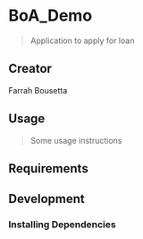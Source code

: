 # BoA_Demo

> Application to apply for loan 

## Creator

Farrah Bousetta

## Usage

> Some usage instructions

## Requirements

## Development

### Installing Dependencies

